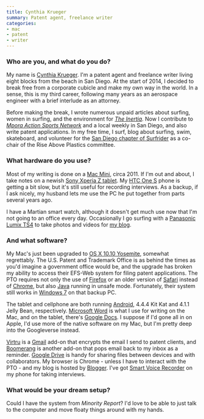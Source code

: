 ```yaml
---
title: Cynthia Krueger
summary: Patent agent, freelance writer
categories:
- mac
- patent
- writer
---
```


### Who are you, and what do you do?

My name is [Cynthia Krueger](http://cynkrueger.com/ "Cynthia's website."). I'm a patent agent and freelance writer living eight blocks from the beach in San Diego. At the start of 2014, I decided to break free from a corporate cubicle and make my own way in the world. In a sense, this is my third career, following many years as an aerospace engineer with a brief interlude as an attorney.

Before making the break, I wrote numerous unpaid articles about surfing, women in surfing, and the environment for [_The Inertia_](http://www.theinertia.com/author/cynthia-krueger/ "Cynthia's articles on The Inertia."). Now I contribute to [_Mpora Action Sports Network_](http://mpora.com/articles/author/cynkrueger "Cynthia's articles on Mpora.") and a local weekly in San Diego, and also write patent applications. In my free time, I surf, blog about surfing, swim, skateboard, and volunteer for the [San Diego chapter of Surfrider](http://sandiego.surfrider.org/ "The San Diego chapter of Surfrider.") as a co-chair of the Rise Above Plastics committee.

### What hardware do you use?

Most of my writing is done on a [Mac Mini][mac-mini], circa 2011. If I'm out and about, I take notes on a newish [Sony Xperia Z tablet][xperia-z]. My [HTC One S][one-s] phone is getting a bit slow, but it's still useful for recording interviews. As a backup, if I ask nicely, my husband lets me use the PC he put together from parts several years ago.

I have a Martian smart watch, although it doesn't get much use now that I'm not going to an office every day. Occasionally I go surfing with a [Panasonic Lumix TS4][lumix-ts4] to take photos and videos for [my blog](http://surfergrrrl.blogspot.com/ "Cynthia's weblog.").

### And what software?

My Mac's just been upgraded to [OS X 10.10 Yosemite][macos], somewhat regrettably. The U.S. Patent and Trademark Office is as behind the times as you'd imagine a government office would be, and the upgrade has broken my ability to access their EFS-Web system for filing patent applications. The PTO requires not only the use of [Firefox][] or an older version of [Safari][] instead of [Chrome][], but also [Java][] running in unsafe mode. Fortunately, their system still works in [Windows 7][windows-7] on that backup PC.

The tablet and cellphone are both running [Android][], 4.4.4 Kit Kat and 4.1.1 Jelly Bean, respectively. [Microsoft Word][word] is what I use for writing on the Mac, and on the tablet, there's [Google Docs][google-docs]. I suppose if I'd gone all in on Apple, I'd use more of the native software on my Mac, but I'm pretty deep into the Googleverse instead.

[Virtru][] is a [Gmail][] add-on that encrypts the email I send to patent clients, and [Boomerang][] is another add-on that pops email back to my inbox as a reminder. [Google Drive][google-drive] is handy for sharing files between devices and with collaborators. My browser is Chrome - unless I have to interact with the PTO - and my blog is hosted by [Blogger][]. I've got [Smart Voice Recorder][smart-voice-recorder-android] on my phone for taking interviews.

### What would be your dream setup?

Could I have the system from _Minority Report_? I'd love to be able to just talk to the computer and move floaty things around with my hands.

[lumix-ts4]: https://www.amazon.com/Panasonic-Waterproof-Digital-Camera-Optical/dp/B00728ZC1A "A 12.1 megapixel waterproof digital camera."
[mac-mini]: https://www.apple.com/mac-mini/ "A small desktop computer."
[one-s]: https://www.htc.com/us/smartphones/htc-one-s/ "An 8 megapixel Android smartphone."
[xperia-z]: http://www.sonymobile.com/global-en/products/phones/xperia-z/ "An Android-based smartphone."
[android]: https://developers.google.com/android/?csw=1 "A mobile phone platform."
[blogger]: https://en.wikipedia.org/wiki/Blogger_(service) "A weblog publishing system."
[boomerang]: http://www.boomeranggmail.com/ "A service for scheduling emails via Gmail."
[chrome]: https://www.google.com/intl/en/chrome/browser/ "A WebKit-based browser, where each tab runs in its own thread."
[firefox]: https://www.mozilla.org/en-US/firefox/new/ "A cross-platform open-source web browser."
[gmail]: https://mail.google.com/mail/ "Web-based email."
[google-docs]: https://en.wikipedia.org/wiki/Google_Docs "A web-based office suite."
[google-drive]: https://drive.google.com/ "A cloud storage service."
[java]: https://www.java.com/en/ "A cross-platform compiled programming language."
[macos]: https://en.wikipedia.org/wiki/MacOS "An operating system for Mac hardware."
[safari]: https://www.apple.com/safari/ "A fast web browser."
[smart-voice-recorder-android]: https://play.google.com/store/apps/details?id=com.andrwq.recorder "A voice recorder app."
[virtru]: https://www.virtru.com/ "Software for protecting online content."
[windows-7]: https://en.wikipedia.org/wiki/Windows_7 "An operating system."
[word]: https://products.office.com/en-us/word "A document editor."
